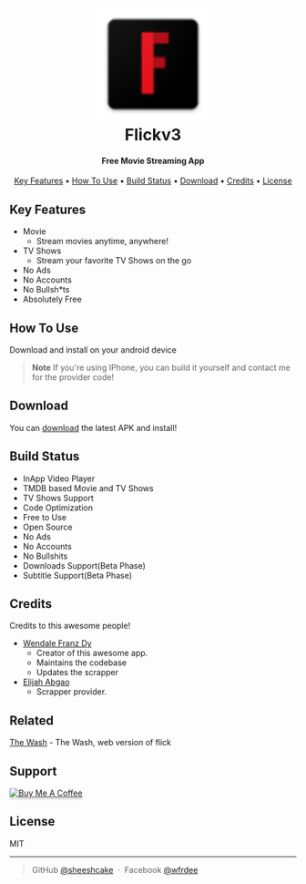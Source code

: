 
<h1 align="center">
  <br>
  <a href="#"><img src="https://github.com/sheeshcake/Flickv3/blob/766214ad550ab82a226faa6c8db538c21899fc58/android/app/src/main/res/mipmap-hdpi/ic_launcher.png" alt="Flickv3" width="200"></a>
  <br>
  Flickv3
  <br>
</h1>

<h4 align="center">Free Movie Streaming App</h4>

<!-- <p align="center">
  <a href="https://badge.fury.io/js/electron-markdownify">
    <img src="https://badge.fury.io/js/electron-markdownify.svg"
         alt="Gitter">
  </a>
  <a href="https://gitter.im/amitmerchant1990/electron-markdownify"><img src="https://badges.gitter.im/amitmerchant1990/electron-markdownify.svg"></a>
  <a href="https://saythanks.io/to/bullredeyes@gmail.com">
      <img src="https://img.shields.io/badge/SayThanks.io-%E2%98%BC-1EAEDB.svg">
  </a>
  <a href="https://www.paypal.me/AmitMerchant">
    <img src="https://img.shields.io/badge/$-donate-ff69b4.svg?maxAge=2592000&amp;style=flat">
  </a>
</p> -->

<p align="center">
  <a href="#key-features">Key Features</a> •
  <a href="#how-to-use">How To Use</a> •
  <a href="#build-status">Build Status</a> •
  <a href="#download">Download</a> •
  <a href="#credits">Credits</a> •
  <a href="#license">License</a>
</p>

<!-- ![screenshot](https://raw.githubusercontent.com/amitmerchant1990/electron-markdownify/master/app/img/markdownify.gif) -->

## Key Features

* Movie
  - Stream movies anytime, anywhere!
* TV Shows
  - Stream your favorite TV Shows on the go
* No Ads 
* No Accounts
* No Bullsh*ts
* Absolutely Free


## How To Use

Download and install on your android device


> **Note**
> If you're using IPhone, you can build it yourself and contact me for the provider code!


## Download

You can [download](https://github.com/sheeshcake/Flickv3/releases) the latest APK and install!


## Build Status

* InApp Video Player
* TMDB based Movie and TV Shows
* TV Shows Support
* Code Optimization
* Free to Use
* Open Source
* No Ads
* No Accounts
* No Bullshits
* Downloads Support(Beta Phase)
* Subtitle Support(Beta Phase)

## Credits

Credits to this awesome people!

- [Wendale Franz Dy](https://github.com/sheeshcake)
    - Creator of this awesome app.
    - Maintains the codebase
    - Updates the scrapper
- [Elijah Abgao](https://github.com/skeltonmod)
    - Scrapper provider.


## Related

[The Wash](https://github.com/skeltonmod) - The Wash, web version of flick

## Support

<a href="https://www.paypal.com/paypalme/wfrdee" target="_blank"><img src="https://www.buymeacoffee.com/assets/img/custom_images/purple_img.png" alt="Buy Me A Coffee" style="height: 41px !important;width: 174px !important;box-shadow: 0px 3px 2px 0px rgba(190, 190, 190, 0.5) !important;-webkit-box-shadow: 0px 3px 2px 0px rgba(190, 190, 190, 0.5) !important;" ></a>



## License

MIT

---

> GitHub [@sheeshcake](https://github.com/sheeshcake) &nbsp;&middot;&nbsp;
> Facebook [@wfrdee](https://facebook.com/wfrdee)

